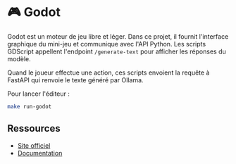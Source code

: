 # 🎮 Godot

Godot est un moteur de jeu libre et léger. Dans ce projet, il fournit l'interface
graphique du mini-jeu et communique avec l'API Python.
Les scripts GDScript appellent l'endpoint `/generate-text` pour afficher les réponses du modèle.

Quand le joueur effectue une action, ces scripts envoient la requête à FastAPI
qui renvoie le texte généré par Ollama.

Pour lancer l'éditeur :
```bash
make run-godot
```

## Ressources
- [Site officiel](https://godotengine.org/)
- [Documentation](https://docs.godotengine.org/en/stable/)
